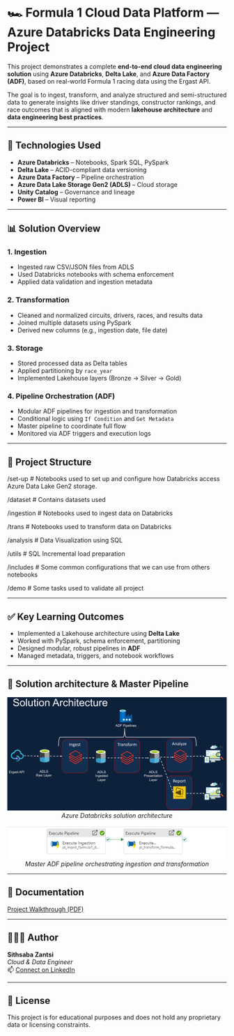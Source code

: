 # 🏎️ Formula 1 Cloud Data Platform — Azure Databricks Data Engineering Project

This project demonstrates a complete **end-to-end cloud data engineering solution** using **Azure Databricks**, **Delta Lake**, and **Azure Data Factory (ADF)**, based on real-world Formula 1 racing data using the Ergast API.

The goal is to ingest, transform, and analyze structured and semi-structured data to generate insights like driver standings, constructor rankings, and race outcomes that is aligned with modern **lakehouse architecture** and **data engineering best practices**.

---

## 🚀 Technologies Used

- **Azure Databricks** – Notebooks, Spark SQL, PySpark
- **Delta Lake** – ACID-compliant data versioning
- **Azure Data Factory** – Pipeline orchestration
- **Azure Data Lake Storage Gen2 (ADLS)** – Cloud storage
- **Unity Catalog** – Governance and lineage
- **Power BI** – Visual reporting

---

## 📊 Solution Overview

### 1. **Ingestion**
- Ingested raw CSV/JSON files from ADLS
- Used Databricks notebooks with schema enforcement
- Applied data validation and ingestion metadata

### 2. **Transformation**
- Cleaned and normalized circuits, drivers, races, and results data
- Joined multiple datasets using PySpark
- Derived new columns (e.g., ingestion date, file date)

### 3. **Storage**
- Stored processed data as Delta tables
- Applied partitioning by `race_year`
- Implemented Lakehouse layers (Bronze → Silver → Gold)

### 4. **Pipeline Orchestration (ADF)**
- Modular ADF pipelines for ingestion and transformation
- Conditional logic using `If Condition` and `Get Metadata`
- Master pipeline to coordinate full flow
- Monitored via ADF triggers and execution logs

---

## 🧱 Project Structure

/set-up    # Notebooks used to set up and configure how Databricks access Azure Data Lake Gen2 storage.

/dataset   # Contains datasets used

/ingestion # Notebooks used to ingest data on Databricks

/trans     # Notebooks used to transform data on Databricks

/analysis  # Data Visualization using SQL

/utils     # SQL Incremental load preparation

/includes  # Some common configurations that we can use from others notebooks

/demo      # Some tasks used to validate all project

---

## ✅ Key Learning Outcomes

- Implemented a Lakehouse architecture using **Delta Lake**
- Worked with PySpark, schema enforcement, partitioning
- Designed modular, robust pipelines in **ADF**
- Managed metadata, triggers, and notebook workflows

---

## 📸 Solution architecture & Master Pipeline 

<p align="center">
  <img src="Project_solution_architect.png" width="600">
  <br />
  <em>Azure Databricks solution architecture</em>
</p>

<p align="center">
  <img src="ADF_parent_pipeline.png" width="600">
  <br />
  <em>Master ADF pipeline orchestrating ingestion and transformation</em>
</p>

---

## 📘 Documentation

[Project Walkthrough (PDF)](./Azure_databricks_data_engineering_project.pdf)

---

## 👨🏽‍💻 Author

**Sithsaba Zantsi**  
_Cloud & Data Engineer_  
📫 [Connect on LinkedIn](https://www.linkedin.com/in/sithsaba-zantsi/)

---

## 📜 License

This project is for educational purposes and does not hold any proprietary data or licensing constraints.

